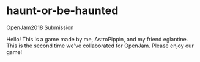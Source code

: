 # haunt-or-be-haunted
OpenJam2018 Submission

Hello! This is a game made by me, AstroPippin, and my friend eglantine. This is the second time we've collaborated for OpenJam. Please enjoy our game!
